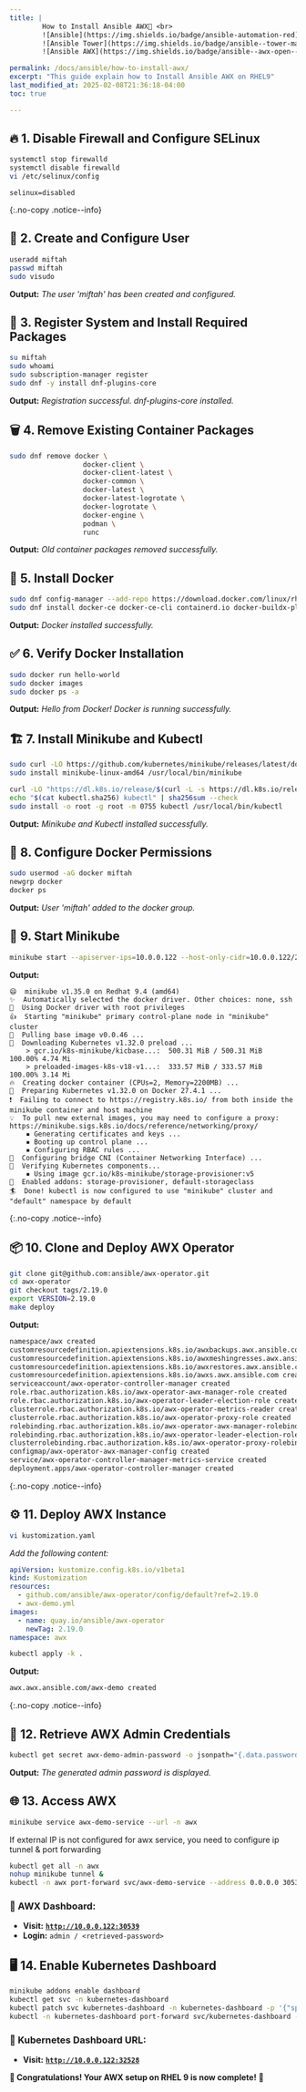 ```yaml
---
title: | 
        How to Install Ansible AWX🚀 <br>
        ![Ansible](https://img.shields.io/badge/ansible-automation-red)
        ![Ansible Tower](https://img.shields.io/badge/ansible--tower-management--ui-blue)
        ![Ansible AWX](https://img.shields.io/badge/ansible--awx-open--source--ui-green)

permalink: /docs/ansible/how-to-install-awx/
excerpt: "This guide explain how to Install Ansible AWX on RHEL9"
last_modified_at: 2025-02-08T21:36:18-04:00
toc: true

---
```


## 🔥 1. Disable Firewall and Configure SELinux
```bash
systemctl stop firewalld
systemctl disable firewalld
vi /etc/selinux/config
```
```properties
selinux=disabled
```
{:.no-copy .notice--info}

## 👤 2. Create and Configure User
```bash
useradd miftah
passwd miftah
sudo visudo
```
**Output:**
_The user 'miftah' has been created and configured._

## 🔑 3. Register System and Install Required Packages
```bash
su miftah
sudo whoami
sudo subscription-manager register
sudo dnf -y install dnf-plugins-core
```
**Output:**
_Registration successful. dnf-plugins-core installed._

## 🗑️ 4. Remove Existing Container Packages
```bash
sudo dnf remove docker \
                  docker-client \
                  docker-client-latest \
                  docker-common \
                  docker-latest \
                  docker-latest-logrotate \
                  docker-logrotate \
                  docker-engine \
                  podman \
                  runc
```
**Output:**
_Old container packages removed successfully._

## 🐳 5. Install Docker
```bash
sudo dnf config-manager --add-repo https://download.docker.com/linux/rhel/docker-ce.repo
sudo dnf install docker-ce docker-ce-cli containerd.io docker-buildx-plugin docker-compose-plugin
```
**Output:**
_Docker installed successfully._

## ✅ 6. Verify Docker Installation
```bash
sudo docker run hello-world
sudo docker images
sudo docker ps -a
```
**Output:**
_Hello from Docker! Docker is running successfully._

## 🏗️ 7. Install Minikube and Kubectl
```bash
sudo curl -LO https://github.com/kubernetes/minikube/releases/latest/download/minikube-linux-amd64
sudo install minikube-linux-amd64 /usr/local/bin/minikube

curl -LO "https://dl.k8s.io/release/$(curl -L -s https://dl.k8s.io/release/stable.txt)/bin/linux/amd64/kubectl"
echo "$(cat kubectl.sha256) kubectl" | sha256sum --check
sudo install -o root -g root -m 0755 kubectl /usr/local/bin/kubectl
```
**Output:**
_Minikube and Kubectl installed successfully._

## 🔧 8. Configure Docker Permissions
```bash
sudo usermod -aG docker miftah
newgrp docker
docker ps
```
**Output:**
_User 'miftah' added to the docker group._

## 🚀 9. Start Minikube
```bash
minikube start --apiserver-ips=10.0.0.122 --host-only-cidr=10.0.0.122/24
```
**Output:**
```output
😄  minikube v1.35.0 on Redhat 9.4 (amd64)
✨  Automatically selected the docker driver. Other choices: none, ssh
📌  Using Docker driver with root privileges
👍  Starting "minikube" primary control-plane node in "minikube" cluster
🚜  Pulling base image v0.0.46 ...
💾  Downloading Kubernetes v1.32.0 preload ...
    > gcr.io/k8s-minikube/kicbase...:  500.31 MiB / 500.31 MiB  100.00% 4.74 Mi
    > preloaded-images-k8s-v18-v1...:  333.57 MiB / 333.57 MiB  100.00% 3.14 Mi
🔥  Creating docker container (CPUs=2, Memory=2200MB) ...
🐳  Preparing Kubernetes v1.32.0 on Docker 27.4.1 ...
❗  Failing to connect to https://registry.k8s.io/ from both inside the minikube container and host machine
💡  To pull new external images, you may need to configure a proxy: https://minikube.sigs.k8s.io/docs/reference/networking/proxy/
    ▪ Generating certificates and keys ...
    ▪ Booting up control plane ...
    ▪ Configuring RBAC rules ...
🔗  Configuring bridge CNI (Container Networking Interface) ...
🔎  Verifying Kubernetes components...
    ▪ Using image gcr.io/k8s-minikube/storage-provisioner:v5
🌟  Enabled addons: storage-provisioner, default-storageclass
🏄  Done! kubectl is now configured to use "minikube" cluster and "default" namespace by default
```
{:.no-copy .notice--info}

## 📦 10. Clone and Deploy AWX Operator
```bash
git clone git@github.com:ansible/awx-operator.git
cd awx-operator
git checkout tags/2.19.0
export VERSION=2.19.0
make deploy
```
**Output:**
```txt
namespace/awx created
customresourcedefinition.apiextensions.k8s.io/awxbackups.awx.ansible.com created
customresourcedefinition.apiextensions.k8s.io/awxmeshingresses.awx.ansible.com created
customresourcedefinition.apiextensions.k8s.io/awxrestores.awx.ansible.com created
customresourcedefinition.apiextensions.k8s.io/awxs.awx.ansible.com created
serviceaccount/awx-operator-controller-manager created
role.rbac.authorization.k8s.io/awx-operator-awx-manager-role created
role.rbac.authorization.k8s.io/awx-operator-leader-election-role created
clusterrole.rbac.authorization.k8s.io/awx-operator-metrics-reader created
clusterrole.rbac.authorization.k8s.io/awx-operator-proxy-role created
rolebinding.rbac.authorization.k8s.io/awx-operator-awx-manager-rolebinding created
rolebinding.rbac.authorization.k8s.io/awx-operator-leader-election-rolebinding created
clusterrolebinding.rbac.authorization.k8s.io/awx-operator-proxy-rolebinding created
configmap/awx-operator-awx-manager-config created
service/awx-operator-controller-manager-metrics-service created
deployment.apps/awx-operator-controller-manager created
```
{:.no-copy .notice--info}

## ⚙️ 11. Deploy AWX Instance
```bash
vi kustomization.yaml
```
_Add the following content:_
```yaml
apiVersion: kustomize.config.k8s.io/v1beta1
kind: Kustomization
resources:
  - github.com/ansible/awx-operator/config/default?ref=2.19.0
  - awx-demo.yml
images:
  - name: quay.io/ansible/awx-operator
    newTag: 2.19.0
namespace: awx
```

```bash
kubectl apply -k .
```
**Output:**
```txt
awx.awx.ansible.com/awx-demo created
```
{:.no-copy .notice--info}

## 🔑 12. Retrieve AWX Admin Credentials
```bash
kubectl get secret awx-demo-admin-password -o jsonpath="{.data.password}" --namespace=awx | base64 --decode
```
**Output:**
_The generated admin password is displayed._

## 🌐 13. Access AWX
```bash
minikube service awx-demo-service --url -n awx
```
If external IP is not configured for awx service, you need to configure ip tunnel & port forwarding
```bash
kubectl get all -n awx
nohup minikube tunnel &
kubectl -n awx port-forward svc/awx-demo-service --address 0.0.0.0 30539:80 &> /dev/null &
```

### 🔗 AWX Dashboard:
- **Visit:** [**`http://10.0.0.122:30539`**](http://10.0.0.122:30539)
- **Login:** `admin / <retrieved-password>`

## 🖥️ 14. Enable Kubernetes Dashboard
```bash
minikube addons enable dashboard
kubectl get svc -n kubernetes-dashboard
kubectl patch svc kubernetes-dashboard -n kubernetes-dashboard -p '{"spec":{"type":"NodePort"}}'
kubectl -n kubernetes-dashboard port-forward svc/kubernetes-dashboard --address 0.0.0.0 32528:80 &> /dev/null &
```
### 🔗 Kubernetes Dashboard URL:
- **Visit:** [**`http://10.0.0.122:32528`**](http://10.0.0.122:32528)

**🎉 Congratulations! Your AWX setup on RHEL 9 is now complete!** 🚀




























<!-- Scroll to Top Button -->
<button onclick="scrollToTop()" id="scrollToTopBtn" title="Go to top">㐃</button>

<style>
  /* Style for the button */
  #scrollToTopBtn {
    display: none; /* Hidden by default */
    position: fixed; /* Fixed/sticky position */
    bottom: 20px; /* Place the button at the bottom of the page */
    right: 20px; /* Place the button 20px from the right */
    z-index: 99; /* Make sure it does not overlap */
    border: none; /* Remove borders */
    outline: none; /* Remove outline */
    background-color: #555; /* Set a background color */
    color: white; /* Text color */
    cursor: pointer; /* Add a mouse pointer on hover */
    padding: 20px; /* Some padding */
    border-radius: 20px; /* Rounded corners */
    font-size: 15px; /* Increase font size */
  }
  #scrollToTopBtn:hover {
    background-color: #111; /* Darker background on hover */
  }
</style>

<script defer>
  // Show the button when scrolling down
  window.onscroll = function() {
    let btn = document.getElementById("scrollToTopBtn");
    if (document.body.scrollTop > 20 || document.documentElement.scrollTop > 20) {
      btn.style.display = "block";
    } else {
      btn.style.display = "none";
    }
  };

  // Scroll to top function
  function scrollToTop() {
    window.scrollTo({ top: 0, behavior: 'smooth' });
  }
</script>